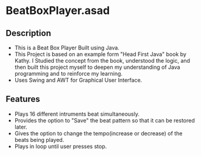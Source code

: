 # BeatBoxPlayer.asad
## Description
- This is a Beat Box Player Built using Java.
- This Project is based on an example form "Head First Java" book by Kathy. I Studied the concept from the book, understood the logic, and 
  then built this project myself to deepen my understanding of Java programming and to reinforce my learning.
- Uses Swing and AWT for Graphical User Interface.
## Features
- Plays 16 different intruments beat simultaneously.
- Provides the option to "Save" the beat pattern so that it can be restored later.
- Gives the option to change the tempo(increase or decrease) of the beats being played.
- Plays in loop until user presses stop.
